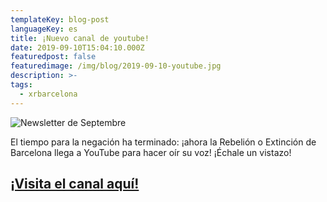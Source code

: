 ```yaml
---
templateKey: blog-post
languageKey: es
title: ¡Nuevo canal de youtube!
date: 2019-09-10T15:04:10.000Z
featuredpost: false
featuredimage: /img/blog/2019-09-10-youtube.jpg
description: >-
tags:
  - xrbarcelona
---
```


![Newsletter de Septembre](/img/blog/2019-09-10-youtube.jpg)


El tiempo para la negación ha terminado: ¡ahora la Rebelión o Extinción de Barcelona llega a YouTube para hacer oír su voz! ¡Échale un vistazo!

## [¡Visita el canal aquí!](https://www.youtube.com/channel/UCBnq8mEEDZ4Cs1-exn_HPFg)
